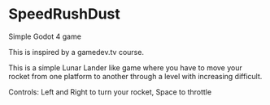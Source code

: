 # SpeedRushDust
Simple Godot 4 game

This is inspired by a gamedev.tv course.

This is a simple Lunar Lander like game where you have to move your rocket from one platform to another through a level with increasing difficult.

Controls: Left and Right to turn your rocket, Space to throttle
